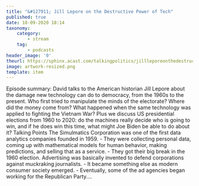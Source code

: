 ```yaml
---
title: "&#127911; Jill Lepore on the Destructive Power of Tech"
published: true
date: 18-09-2020 18:14
taxonomy:
    category:
        - stream
    tag:
        - podcasts
header_image: '0'
theurl: https://sphinx.acast.com/talkingpolitics/jillleporeonthedestructivepoweroftech/media.mp3
image: artwork-resized.png
template: item
--- 
```

Episode summary: David talks to the American historian Jill Lepore about the damage new technology can do to democracy, from the 1960s to the present. Who first tried to manipulate the minds of the electorate? Where did the money come from? What happened when the same technology was applied to fighting the Vietnam War? Plus we discuss US presidential elections from 1960 to 2020: do the machines really decide who is going to win, and if he does win this time, what might Joe Biden be able to do about it? Talking Points The Simulmatics Corporation was one of the first data analytics companies founded in 1959. - They were collecting personal data, coming up with mathematical models for human behavior, making predictions, and selling that as a service. - They got their big break in the 1960 election. Advertising was basically invented to defend corporations against muckraking journalists. - It became something else as modern consumer society emerged. - Eventually, some of the ad agencies began working for the Republican Party.…
